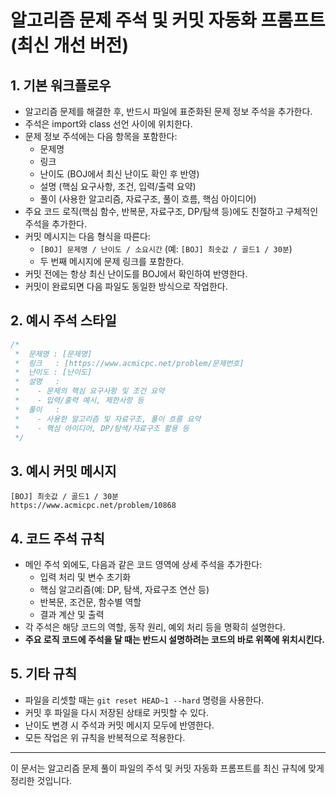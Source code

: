 # 알고리즘 문제 주석 및 커밋 자동화 프롬프트 (최신 개선 버전)

## 1. 기본 워크플로우
- 알고리즘 문제를 해결한 후, 반드시 파일에 표준화된 문제 정보 주석을 추가한다.
- 주석은 import와 class 선언 사이에 위치한다.
- 문제 정보 주석에는 다음 항목을 포함한다:
  - 문제명
  - 링크
  - 난이도 (BOJ에서 최신 난이도 확인 후 반영)
  - 설명 (핵심 요구사항, 조건, 입력/출력 요약)
  - 풀이 (사용한 알고리즘, 자료구조, 풀이 흐름, 핵심 아이디어)
- 주요 코드 로직(핵심 함수, 반복문, 자료구조, DP/탐색 등)에도 친절하고 구체적인 주석을 추가한다.
- 커밋 메시지는 다음 형식을 따른다:
  - `[BOJ] 문제명 / 난이도 / 소요시간` (예: `[BOJ] 최솟값 / 골드1 / 30분`)
  - 두 번째 메시지에 문제 링크를 포함한다.
- 커밋 전에는 항상 최신 난이도를 BOJ에서 확인하여 반영한다.
- 커밋이 완료되면 다음 파일도 동일한 방식으로 작업한다.

## 2. 예시 주석 스타일
```java
/*
 *  문제명 : [문제명]
 *  링크   : [https://www.acmicpc.net/problem/문제번호]
 *  난이도 : [난이도]
 *  설명   :
 *    - 문제의 핵심 요구사항 및 조건 요약
 *    - 입력/출력 예시, 제한사항 등
 *  풀이   :
 *    - 사용한 알고리즘 및 자료구조, 풀이 흐름 요약
 *    - 핵심 아이디어, DP/탐색/자료구조 활용 등
 */
```

## 3. 예시 커밋 메시지
```
[BOJ] 최솟값 / 골드1 / 30분
https://www.acmicpc.net/problem/10868
```

## 4. 코드 주석 규칙
- 메인 주석 외에도, 다음과 같은 코드 영역에 상세 주석을 추가한다:
  - 입력 처리 및 변수 초기화
  - 핵심 알고리즘(예: DP, 탐색, 자료구조 연산 등)
  - 반복문, 조건문, 함수별 역할
  - 결과 계산 및 출력
- 각 주석은 해당 코드의 역할, 동작 원리, 예외 처리 등을 명확히 설명한다.
- **주요 로직 코드에 주석을 달 때는 반드시 설명하려는 코드의 바로 위쪽에 위치시킨다.**

## 5. 기타 규칙
- 파일을 리셋할 때는 `git reset HEAD~1 --hard` 명령을 사용한다.
- 커밋 후 파일을 다시 저장된 상태로 커밋할 수 있다.
- 난이도 변경 시 주석과 커밋 메시지 모두에 반영한다.
- 모든 작업은 위 규칙을 반복적으로 적용한다.

---
이 문서는 알고리즘 문제 풀이 파일의 주석 및 커밋 자동화 프롬프트를 최신 규칙에 맞게 정리한 것입니다.
